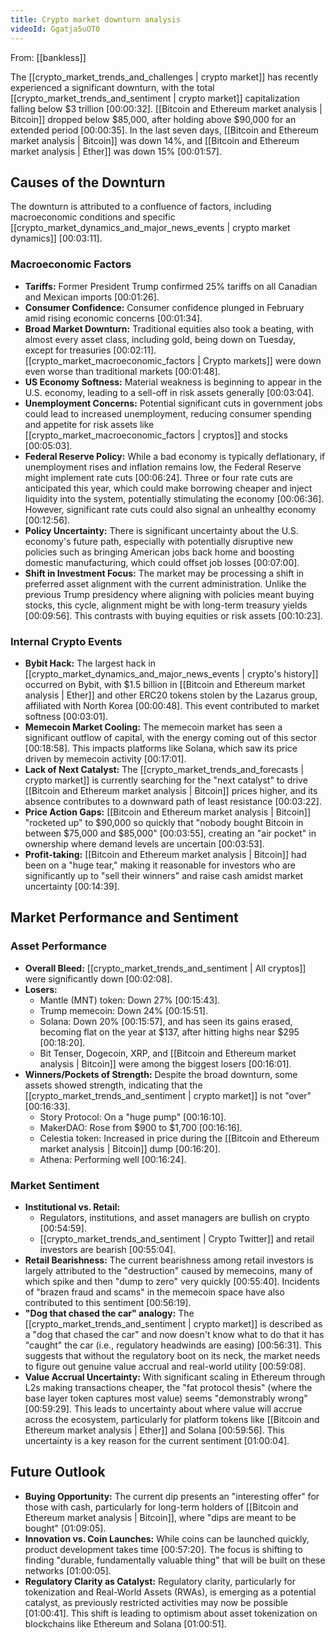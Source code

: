 ```yaml
---
title: Crypto market downturn analysis
videoId: Ggatja5uOT0
---
```


From: [[bankless]] <br/> 

The [[crypto_market_trends_and_challenges | crypto market]] has recently experienced a significant downturn, with the total [[crypto_market_trends_and_sentiment | crypto market]] capitalization falling below $3 trillion <a class="yt-timestamp" data-t="00:00:32">[00:00:32]</a>. [[Bitcoin and Ethereum market analysis | Bitcoin]] dropped below $85,000, after holding above $90,000 for an extended period <a class="yt-timestamp" data-t="00:00:35">[00:00:35]</a>. In the last seven days, [[Bitcoin and Ethereum market analysis | Bitcoin]] was down 14%, and [[Bitcoin and Ethereum market analysis | Ether]] was down 15% <a class="yt-timestamp" data-t="00:01:57">[00:01:57]</a>.

## Causes of the Downturn

The downturn is attributed to a confluence of factors, including macroeconomic conditions and specific [[crypto_market_dynamics_and_major_news_events | crypto market dynamics]] <a class="yt-timestamp" data-t="00:03:11">[00:03:11]</a>.

### Macroeconomic Factors
*   **Tariffs:** Former President Trump confirmed 25% tariffs on all Canadian and Mexican imports <a class="yt-timestamp" data-t="00:01:26">[00:01:26]</a>.
*   **Consumer Confidence:** Consumer confidence plunged in February amid rising economic concerns <a class="yt-timestamp" data-t="00:01:34">[00:01:34]</a>.
*   **Broad Market Downturn:** Traditional equities also took a beating, with almost every asset class, including gold, being down on Tuesday, except for treasuries <a class="yt-timestamp" data-t="00:02:11">[00:02:11]</a>. [[crypto_market_macroeconomic_factors | Crypto markets]] were down even worse than traditional markets <a class="yt-timestamp" data-t="00:01:48">[00:01:48]</a>.
*   **US Economy Softness:** Material weakness is beginning to appear in the U.S. economy, leading to a sell-off in risk assets generally <a class="yt-timestamp" data-t="00:03:04">[00:03:04]</a>.
*   **Unemployment Concerns:** Potential significant cuts in government jobs could lead to increased unemployment, reducing consumer spending and appetite for risk assets like [[crypto_market_macroeconomic_factors | cryptos]] and stocks <a class="yt-timestamp" data-t="00:05:03">[00:05:03]</a>.
*   **Federal Reserve Policy:** While a bad economy is typically deflationary, if unemployment rises and inflation remains low, the Federal Reserve might implement rate cuts <a class="yt-timestamp" data-t="00:06:24">[00:06:24]</a>. Three or four rate cuts are anticipated this year, which could make borrowing cheaper and inject liquidity into the system, potentially stimulating the economy <a class="yt-timestamp" data-t="00:06:36">[00:06:36]</a>. However, significant rate cuts could also signal an unhealthy economy <a class="yt-timestamp" data-t="00:12:56">[00:12:56]</a>.
*   **Policy Uncertainty:** There is significant uncertainty about the U.S. economy's future path, especially with potentially disruptive new policies such as bringing American jobs back home and boosting domestic manufacturing, which could offset job losses <a class="yt-timestamp" data-t="00:07:00">[00:07:00]</a>.
*   **Shift in Investment Focus:** The market may be processing a shift in preferred asset alignment with the current administration. Unlike the previous Trump presidency where aligning with policies meant buying stocks, this cycle, alignment might be with long-term treasury yields <a class="yt-timestamp" data-t="00:09:56">[00:09:56]</a>. This contrasts with buying equities or risk assets <a class="yt-timestamp" data-t="00:10:23">[00:10:23]</a>.

### Internal Crypto Events
*   **Bybit Hack:** The largest hack in [[crypto_market_dynamics_and_major_news_events | crypto's history]] occurred on Bybit, with $1.5 billion in [[Bitcoin and Ethereum market analysis | Ether]] and other ERC20 tokens stolen by the Lazarus group, affiliated with North Korea <a class="yt-timestamp" data-t="00:00:48">[00:00:48]</a>. This event contributed to market softness <a class="yt-timestamp" data-t="00:03:01">[00:03:01]</a>.
*   **Memecoin Market Cooling:** The memecoin market has seen a significant outflow of capital, with the energy coming out of this sector <a class="yt-timestamp" data-t="00:18:58">[00:18:58]</a>. This impacts platforms like Solana, which saw its price driven by memecoin activity <a class="yt-timestamp" data-t="00:17:01">[00:17:01]</a>.
*   **Lack of Next Catalyst:** The [[crypto_market_trends_and_forecasts | crypto market]] is currently searching for the "next catalyst" to drive [[Bitcoin and Ethereum market analysis | Bitcoin]] prices higher, and its absence contributes to a downward path of least resistance <a class="yt-timestamp" data-t="00:03:22">[00:03:22]</a>.
*   **Price Action Gaps:** [[Bitcoin and Ethereum market analysis | Bitcoin]] "rocketed up" to $90,000 so quickly that "nobody bought Bitcoin in between $75,000 and $85,000" <a class="yt-timestamp" data-t="00:03:55">[00:03:55]</a>, creating an "air pocket" in ownership where demand levels are uncertain <a class="yt-timestamp" data-t="00:03:53">[00:03:53]</a>.
*   **Profit-taking:** [[Bitcoin and Ethereum market analysis | Bitcoin]] had been on a "huge tear," making it reasonable for investors who are significantly up to "sell their winners" and raise cash amidst market uncertainty <a class="yt-timestamp" data-t="00:14:39">[00:14:39]</a>.

## Market Performance and Sentiment

### Asset Performance
*   **Overall Bleed:** [[crypto_market_trends_and_sentiment | All cryptos]] were significantly down <a class="yt-timestamp" data-t="00:02:08">[00:02:08]</a>.
*   **Losers:**
    *   Mantle (MNT) token: Down 27% <a class="yt-timestamp" data-t="00:15:43">[00:15:43]</a>.
    *   Trump memecoin: Down 24% <a class="yt-timestamp" data-t="00:15:51">[00:15:51]</a>.
    *   Solana: Down 20% <a class="yt-timestamp" data-t="00:15:57">[00:15:57]</a>, and has seen its gains erased, becoming flat on the year at $137, after hitting highs near $295 <a class="yt-timestamp" data-t="00:18:20">[00:18:20]</a>.
    *   Bit Tenser, Dogecoin, XRP, and [[Bitcoin and Ethereum market analysis | Bitcoin]] were among the biggest losers <a class="yt-timestamp" data-t="00:16:01">[00:16:01]</a>.
*   **Winners/Pockets of Strength:** Despite the broad downturn, some assets showed strength, indicating that the [[crypto_market_trends_and_sentiment | crypto market]] is not "over" <a class="yt-timestamp" data-t="00:16:33">[00:16:33]</a>.
    *   Story Protocol: On a "huge pump" <a class="yt-timestamp" data-t="00:16:10">[00:16:10]</a>.
    *   MakerDAO: Rose from $900 to $1,700 <a class="yt-timestamp" data-t="00:16:16">[00:16:16]</a>.
    *   Celestia token: Increased in price during the [[Bitcoin and Ethereum market analysis | Bitcoin]] dump <a class="yt-timestamp" data-t="00:16:20">[00:16:20]</a>.
    *   Athena: Performing well <a class="yt-timestamp" data-t="00:16:24">[00:16:24]</a>.

### Market Sentiment
*   **Institutional vs. Retail:**
    *   Regulators, institutions, and asset managers are bullish on crypto <a class="yt-timestamp" data-t="00:54:59">[00:54:59]</a>.
    *   [[crypto_market_trends_and_sentiment | Crypto Twitter]] and retail investors are bearish <a class="yt-timestamp" data-t="00:55:04">[00:55:04]</a>.
*   **Retail Bearishness:** The current bearishness among retail investors is largely attributed to the "destruction" caused by memecoins, many of which spike and then "dump to zero" very quickly <a class="yt-timestamp" data-t="00:55:40">[00:55:40]</a>. Incidents of "brazen fraud and scams" in the memecoin space have also contributed to this sentiment <a class="yt-timestamp" data-t="00:56:19">[00:56:19]</a>.
*   **"Dog that chased the car" analogy:** The [[crypto_market_trends_and_sentiment | crypto market]] is described as a "dog that chased the car" and now doesn't know what to do that it has "caught" the car (i.e., regulatory headwinds are easing) <a class="yt-timestamp" data-t="00:56:31">[00:56:31]</a>. This suggests that without the regulatory boot on its neck, the market needs to figure out genuine value accrual and real-world utility <a class="yt-timestamp" data-t="00:59:08">[00:59:08]</a>.
*   **Value Accrual Uncertainty:** With significant scaling in Ethereum through L2s making transactions cheaper, the "fat protocol thesis" (where the base layer token captures most value) seems "demonstrably wrong" <a class="yt-timestamp" data-t="00:59:29">[00:59:29]</a>. This leads to uncertainty about where value will accrue across the ecosystem, particularly for platform tokens like [[Bitcoin and Ethereum market analysis | Ether]] and Solana <a class="yt-timestamp" data-t="00:59:56">[00:59:56]</a>. This uncertainty is a key reason for the current sentiment <a class="yt-timestamp" data-t="01:00:04">[01:00:04]</a>.

## Future Outlook
*   **Buying Opportunity:** The current dip presents an "interesting offer" for those with cash, particularly for long-term holders of [[Bitcoin and Ethereum market analysis | Bitcoin]], where "dips are meant to be bought" <a class="yt-timestamp" data-t="01:09:05">[01:09:05]</a>.
*   **Innovation vs. Coin Launches:** While coins can be launched quickly, product development takes time <a class="yt-timestamp" data-t="00:57:20">[00:57:20]</a>. The focus is shifting to finding "durable, fundamentally valuable thing" that will be built on these networks <a class="yt-timestamp" data-t="01:00:05">[01:00:05]</a>.
*   **Regulatory Clarity as Catalyst:** Regulatory clarity, particularly for tokenization and Real-World Assets (RWAs), is emerging as a potential catalyst, as previously restricted activities may now be possible <a class="yt-timestamp" data-t="01:00:41">[01:00:41]</a>. This shift is leading to optimism about asset tokenization on blockchains like Ethereum and Solana <a class="yt-timestamp" data-t="01:00:51">[01:00:51]</a>.